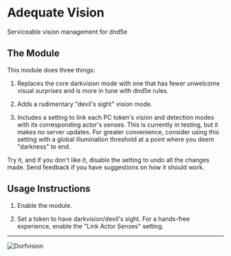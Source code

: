 # Adequate Vision

Serviceable vision management for dnd5e

## The Module

This module does three things:

1. Replaces the core darkvision mode with one that has fewer unwelcome visual surprises and is more in tune with dnd5e rules.

2. Adds a rudimentary "devil's sight" vision mode.

3. Includes a setting to link each PC token's vision and detection modes with its corresponding actor's senses. This is currently in testing, but it makes no server updates. For greater convenience, consider using this setting with a global illumination threshold at a point where you deem "darkness" to end.

Try it, and if you don't like it, disable the setting to undo all the changes made. Send feedback if you have suggestions on how it should work.

## Usage Instructions

1. Enable the module.

2. Set a token to have darkvision/devil's sight. For a hands-free experience, enable the "Link Actor Senses" setting.

---

![Dorfvision](https://raw.githubusercontent.com/stwlam/adequate-vision/master/dorfvision.webp)
